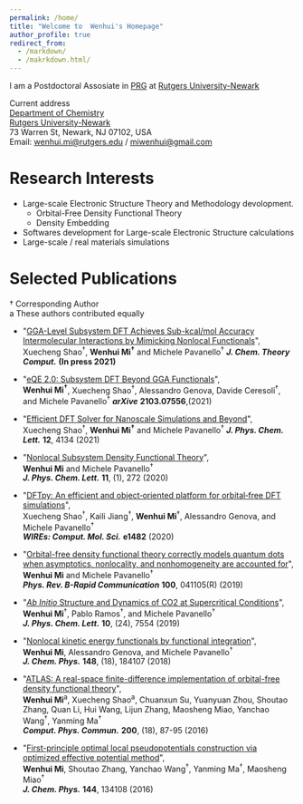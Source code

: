 ```yaml
---
permalink: /home/
title: "Welcome to  Wenhui's Homepage"
author_profile: true
redirect_from: 
  - /markdown/
  - /makrkdown.html/
---
```


I am a Postdoctoral Assosiate in [PRG](https://sites.rutgers.edu/prg/) at [Rutgers University-Newark](https://www.newark.rutgers.edu/)  

Current address  
[Department of Chemistry](https://sasn.rutgers.edu/academics-admissions/academic-departments/chemistry)  
[Rutgers University-Newark](https://www.newark.rutgers.edu/)  
73 Warren St, Newark, NJ 07102, USA  
Email: <wenhui.mi@rutgers.edu> / <miwenhui@gmail.com>

# Research Interests

* Large-scale Electronic Structure Theory and Methodology devolopment.
	* Orbital-Free Density Functional Theory
	* Density Embedding 
* Softwares development for Large-scale Electronic Structure calculations  
* Large-scale / real materials simulations

# Selected Publications
† Corresponding Author   
a These authors contributed equally

* "[GGA-Level Subsystem DFT Achieves Sub-kcal/mol Accuracy Intermolecular Interactions by Mimicking Nonlocal Functionals](https://arxiv.org/abs/2103.15922)",  
Xuecheng Shao<sup>†</sup>, **Wenhui Mi<sup>†</sup>** and Michele Pavanello<sup>†</sup>
***J. Chem. Theory Comput.***  **(In press 2021)**

* "[eQE 2.0: Subsystem DFT Beyond GGA Functionals](https://arxiv.org/abs/2103.07556)",  
**Wenhui Mi<sup>†</sup>**, Xuecheng Shao<sup>†</sup>,  Alessandro Genova, Davide Ceresoli<sup>†</sup>, and Michele Pavanello<sup>†</sup>
***arXive*** **2103.07556**,(2021)

* "[Efficient DFT Solver for Nanoscale Simulations and Beyond](https://pubs.acs.org/doi/abs/10.1021/acs.jpclett.1c00716)",  
Xuecheng Shao<sup>†</sup>, **Wenhui Mi<sup>†</sup>** and Michele Pavanello<sup>†</sup>
***J. Phys. Chem. Lett.*** **12**, 4134 (2021)

* "[Nonlocal Subsystem Density Functional Theory](https://pubs.acs.org/doi/abs/10.1021/acs.jpclett.9b03281)",  
**Wenhui Mi** and Michele Pavanello<sup>†</sup>  
***J. Phys. Chem. Lett.*** **11**, (1), 272 (2020)

* "[DFTpy: An efficient and object‐oriented platform for orbital‐free DFT simulations](https://onlinelibrary.wiley.com/doi/abs/10.1002/wcms.1482)",  
Xuecheng Shao<sup>†</sup>, Kaili Jiang<sup>†</sup>, **Wenhui Mi**<sup>†</sup>, Alessandro Genova, and Michele Pavanello<sup>†</sup>  
***WIREs: Comput. Mol. Sci.*** **e1482** (2020)

* "[Orbital-free density functional theory correctly models quantum dots when asymptotics, nonlocality, and nonhomogeneity are accounted for](https://journals.aps.org/prb/abstract/10.1103/PhysRevB.100.041105)",  
**Wenhui Mi** and Michele Pavanello<sup>†</sup>  
***Phys. Rev. B-Rapid Communication*** **100**, 041105(R) (2019)

* "[*Ab Initio* Structure and Dynamics of CO2 at Supercritical Conditions](https://pubs.acs.org/doi/abs/10.1021/acs.jpclett.9b03054)",  
**Wenhui Mi**<sup>†</sup>, Pablo Ramos<sup>†</sup>, and Michele Pavanello<sup>†</sup>  
***J. Phys. Chem. Lett.*** **10**, (24), 7554 (2019)

* "[Nonlocal kinetic energy functionals by functional integration](https://aip.scitation.org/doi/abs/10.1063/1.5023926)",  
**Wenhui Mi**, Alessandro Genova, and Michele Pavanello<sup>†</sup>  
***J. Chem. Phys.*** **148**, (18), 184107 (2018)


* "[ATLAS: A real-space finite-difference implementation of orbital-free density functional theory](https://www.sciencedirect.com/science/article/pii/S0010465515004154)",  
**Wenhui Mi**<sup>a</sup>, Xuecheng Shao<sup>a</sup>, Chuanxun Su, Yuanyuan Zhou, Shoutao Zhang, Quan Li, Hui Wang, Lijun Zhang, Maosheng Miao, Yanchao Wang<sup>†</sup>, Yanming Ma<sup>†</sup>  
***Comput. Phys. Commun.*** **200**, (18), 87-95 (2016)

* "[First-principle optimal local pseudopotentials construction via optimized effective potential method](https://aip.scitation.org/doi/abs/10.1063/1.4944989)",  
**Wenhui Mi**, Shoutao Zhang, Yanchao Wang<sup>†</sup>, Yanming Ma<sup>†</sup>, Maosheng Miao<sup>†</sup>  
***J. Chem. Phys.*** **144**, 134108 (2016)
